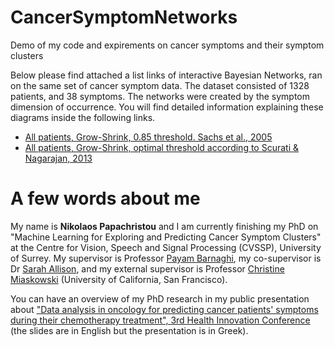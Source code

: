 # CancerSymptomNetworks
Demo of my code and expirements on cancer symptoms and their symptom clusters

Below please find attached a list links of interactive Bayesian Networks, ran on the same set of cancer symptom data. The dataset consisted of 1328 patients, and 38 symptoms. The networks were created by the symptom dimension of occurrence. You will find detailed  information explaining these diagrams inside the following links. 
* [All patients, Grow-Shrink, 0.85 threshold. Sachs et al., 2005](https://nikolaospapachristou.github.io/CancerSymptomNetworks/GSmod1.html)
* [All patients, Grow-Shrink, optimal threshold according to Scurati & Nagarajan, 2013](https://nikolaospapachristou.github.io/CancerSymptomNetworks/GSmod2.html)

# A few words about me

My name is **Nikolaos Papachristou** and I am currently finishing my PhD on "Machine Learning for Exploring and Predicting Cancer Symptom Clusters" at the Centre for Vision, Speech and Signal Processing (CVSSP), University of Surrey. My supervisor is Professor [Payam Barnaghi](http://personal.ee.surrey.ac.uk/Personal/P.Barnaghi/), my co-supervisor is Dr [Sarah Allison](https://www.surrey.ac.uk/nutrition/People/154416/), and my external supervisor is Professor [Christine Miaskowski](https://profiles.ucsf.edu/christine.miaskowski) (University of California, San Francisco). 

You can have an overview of my PhD research in my public presentation about ["Data analysis in oncology for predicting cancer patients' symptoms during their chemotherapy treatment", 3rd Health Innovation Conference](https://www.youtube.com/watch?v=2hMLdn9D2Hc) (the slides are in English but the presentation is in Greek).
